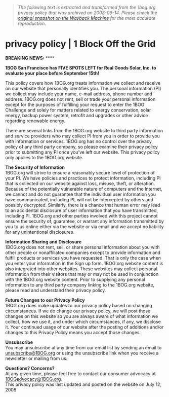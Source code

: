 > *The following text is extracted and transformed from the 1bog.org privacy policy that was archived on 2008-09-14. Please check the [original snapshot on the Wayback Machine](https://web.archive.org/web/20080914153657id_/http%3A//www.1bog.org/s/privacy-policy) for the most accurate reproduction.*

# privacy policy | 1 Block Off the Grid

**BREAKING NEWS:** ****

**1BOG San Francisco has FIVE SPOTS LEFT for Real Goods Solar, Inc. to evaluate your place before September 15th!**

This policy covers how 1BOG.org treats information we collect and receive on our website that personally identifies you. The personal information (PI) we collect may include your name, e-mail address, phone number and address. 1BOG.org does not rent, sell or trade your personal information except for the purposes of fulfilling your request to enter the 1BOG Challenge and solely for matters related to energy conservation, solar energy, backup power system, retrofit and upgrades or other advice regarding renewable energy.

There are several links from the 1BOG.org website to third party information and service providers who may collect PI from you in order to provide you with information or services. 1BOG.org has no control over the privacy policy of any third party company, so please examine their privacy policy prior to submitting any PI once you’ve left our website. This privacy policy only applies to the 1BOG.org website.

**The Security of Information**  
1BOG.org will strive to ensure a reasonably secure level of protection of your PI. We have policies and practices to protect information, including PI that is collected on our website against loss, misuse, theft, or alteration. Because of the potentially vulnerable nature of computers and the Internet, we cannot and do not guarantee that the individual user information you have communicated, including PI, will not be intercepted by others and possibly decrypted. Similarly, there is a chance that human error may lead to an accidental disclosure of user information that you have transmitted, including PI. 1BOG.org and other parties involved with this project cannot ensure the security of, guarantee, or warrant any information transmitted by you to us online either via the website or via email and we accept no liability for any unintentional disclosures.

**Information Sharing and Disclosure**  
1BOG.org does not rent, sell, or share personal information about you with other people or nonaffiliated companies except to provide information and fulfill products or services you have requested. That is only the case when you enter your information in the Sign up form. 1BOG.org website content is also integrated into other websites. These websites may collect personal information from their visitors that may or may not be used in conjunction with the 1BOG.org website content. Prior to supplying any personal information to any third party company linking to the 1BOG.org website, please read and understand their privacy policy.

**Future Changes to our Privacy Policy**  
1BOG.org does make updates to our privacy policy based on changing circumstances. If we do change our privacy policy, we will post those changes on this website so you are always aware of what information we collect, how we use it, and under which circumstances, if any, we disclose it. Your continued usage of our website after the posting of additions and/or changes to this Privacy Policy means you accept those changes.

**Unsubscribe**  
You may unsubscribe at any time from our email list by sending an email to [unsubscribe@1BOG.org](mailto:unsubscribe@1BOG.org) or using the unsubscribe link when you receive a newsletter or mailing from us.

**Questions? Concerns?**  
At any given time, please feel free to contact our consumer advocacy at [1BOGadvocacy@1BOG.org](mailto:1BOGadvocacy@1BOG.org).  
This privacy policy was last updated and posted on the website on July 12, 2008

  

